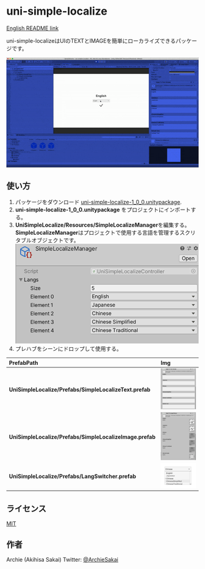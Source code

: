 # uni-simple-localize

[English README link](/README.md)

uni-simple-localizeはUIのTEXTとIMAGEを簡単にローカライズできるパッケージです。

![デモ](/Docs/uni-simple-localize.gif)


## 使い方

1. パッケージをダウンロード [uni-simple-localize-1_0_0.unitypackage](/Release/uni-simple-localize-1_0_0.unitypackage).
1. **uni-simple-localize-1_0_0.unitypackage** をプロジェクトにインポートする。
1. **UniSimpleLocalize/Resources/SimpleLocalizeManager**を編集する。**SimpleLocalizeManager**はプロジェクトで使用する言語を管理するスクリタブルオブジェクトです。
  ![SimpleLocalizeManager](/Docs/SimpleLocalizeManager.png)
1. プレハブをシーンにドロップして使用する。

  | PrefabPath | Img |
  |:---|:---|
  | **UniSimpleLocalize/Prefabs/SimpleLocalizeText.prefab** | ![SimpleLocalizeText](/Docs/SimpleLocalizeText.png) |
  | **UniSimpleLocalize/Prefabs/SimpleLocalizeImage.prefab** | ![SimpleLocalizeImage](/Docs/SimpleLocalizeImage.png) |
  | **UniSimpleLocalize/Prefabs/LangSwitcher.prefab** | ![LangSwitcher](/Docs/LangSwitcher.png) |

## ライセンス
[MIT](/LICENSE)

## 作者
Archie (Akihisa Sakai)
Twitter: [@ArchieSakai](https://twitter.com/ArchieSakai)
